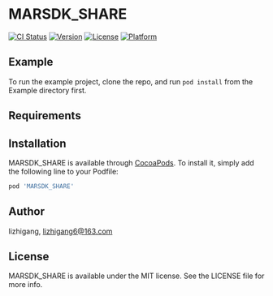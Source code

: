 # MARSDK_SHARE

[![CI Status](https://img.shields.io/travis/lizhigang/MARSDK_SHARE.svg?style=flat)](https://travis-ci.org/lizhigang/MARSDK_SHARE)
[![Version](https://img.shields.io/cocoapods/v/MARSDK_SHARE.svg?style=flat)](https://cocoapods.org/pods/MARSDK_SHARE)
[![License](https://img.shields.io/cocoapods/l/MARSDK_SHARE.svg?style=flat)](https://cocoapods.org/pods/MARSDK_SHARE)
[![Platform](https://img.shields.io/cocoapods/p/MARSDK_SHARE.svg?style=flat)](https://cocoapods.org/pods/MARSDK_SHARE)

## Example

To run the example project, clone the repo, and run `pod install` from the Example directory first.

## Requirements

## Installation

MARSDK_SHARE is available through [CocoaPods](https://cocoapods.org). To install
it, simply add the following line to your Podfile:

```ruby
pod 'MARSDK_SHARE'
```

## Author

lizhigang, lizhigang6@163.com

## License

MARSDK_SHARE is available under the MIT license. See the LICENSE file for more info.
